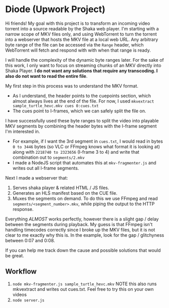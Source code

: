 # Diode (Upwork Project)

Hi friends! My goal with this project is to transform an incoming video torrent into a source readable by the Shaka web player. I'm starting with a narrow scope of MKV files only, and using WebTorrent to turn the torrent into a webserver that hosts the MKV file at a local web URL. Any arbitrary byte range of the file can be accessed via the `Range` header, which WebTorrent will fetch and respond with with when that range is ready.

I will handle the complexity of the dynamic byte ranges later. For the sake of this work, I only want to focus on streaming chunks of an MKV directly into Shaka Player. **I do not want any solutions that require any transcoding. I also do not want to read the entire file**.

My first step in this process was to understand the MKV format.

- As I understand, the header points to the cuepoints section, which almost always lives at the end of the file. For now, I used `mkvextract sample_turtle_hevc.mkv cues 0:cues.txt`
- The cues point to I-frames, which we can safely split the file on.

I have successfully used these byte ranges to split the video into playable MKV segments by combining the header bytes with the I-frame segment I'm interested in.

- For example, if I want the 3rd segment in `cues.txt`, I would read in bytes `0 to 3446` bytes (so VLC or FFmpeg knows what format it is looking at) along with `2218740 to 2323656` (I-frame 3 to 4) and write that combination out to `segments/2.mkv`
- I made a NodeJS script that automates this at `mkv-fragmenter.js` and writes out all I-frame segments.

Next I made a webserver that:

1. Serves shaka player & related HTML / JS files.
1. Generates an HLS manifest based on the CUE file.
1. Muxes the segments on demand. To do this we use FFmpeg and read `segments/<segment_number>.mkv`, while piping the output to the HTTP response.

Everything _ALMOST_ works perfectly, however there is a slight gap / delay between the segments during playback. My guess is that FFmpeg isn't handling timecodes correctly since I broke up the MKV files, but it is not clear to me exactly why this is. In the example, look for the gap / glitchyness between 0:07 and 0:08.

If you can help me track down the cause and possible solutions that would be great.

## Workflow

1. `node mkv-fragmenter.js sample_turtle_hevc.mkv` NOTE this also runs mkvextract and writes out cues.txt. Feel free to try this on your own videos
1. `node server.js`
